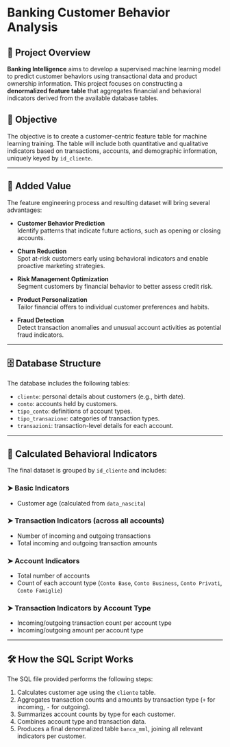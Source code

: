 # Banking Customer Behavior Analysis

## 📌 Project Overview

**Banking Intelligence** aims to develop a supervised machine learning model to predict customer behaviors using transactional data and product ownership information. This project focuses on constructing a **denormalized feature table** that aggregates financial and behavioral indicators derived from the available database tables.

## 🎯 Objective

The objective is to create a customer-centric feature table for machine learning training. The table will include both quantitative and qualitative indicators based on transactions, accounts, and demographic information, uniquely keyed by `id_cliente`.

---

## 🚀 Added Value

The feature engineering process and resulting dataset will bring several advantages:

- **Customer Behavior Prediction**  
  Identify patterns that indicate future actions, such as opening or closing accounts.

- **Churn Reduction**  
  Spot at-risk customers early using behavioral indicators and enable proactive marketing strategies.

- **Risk Management Optimization**  
  Segment customers by financial behavior to better assess credit risk.

- **Product Personalization**  
  Tailor financial offers to individual customer preferences and habits.

- **Fraud Detection**  
  Detect transaction anomalies and unusual account activities as potential fraud indicators.

---

## 🗄️ Database Structure

The database includes the following tables:

- `cliente`: personal details about customers (e.g., birth date).
- `conto`: accounts held by customers.
- `tipo_conto`: definitions of account types.
- `tipo_transazione`: categories of transaction types.
- `transazioni`: transaction-level details for each account.

---

## 🧮 Calculated Behavioral Indicators

The final dataset is grouped by `id_cliente` and includes:

### ➤ Basic Indicators
- Customer age (calculated from `data_nascita`)

### ➤ Transaction Indicators (across all accounts)
- Number of incoming and outgoing transactions
- Total incoming and outgoing transaction amounts

### ➤ Account Indicators
- Total number of accounts
- Count of each account type (`Conto Base`, `Conto Business`, `Conto Privati`, `Conto Famiglie`)

### ➤ Transaction Indicators by Account Type
- Incoming/outgoing transaction count per account type
- Incoming/outgoing amount per account type

---

## 🛠️ How the SQL Script Works

The SQL file provided performs the following steps:

1. Calculates customer age using the `cliente` table.
2. Aggregates transaction counts and amounts by transaction type (`+` for incoming, `-` for outgoing).
3. Summarizes account counts by type for each customer.
4. Combines account type and transaction data.
5. Produces a final denormalized table `banca_mml`, joining all relevant indicators per customer.





